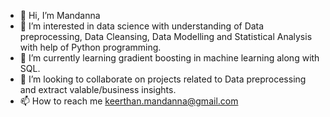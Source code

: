 - 👋 Hi, I’m Mandanna
- 👀 I’m interested in data science with understanding of Data preprocessing, Data Cleansing, Data Modelling and Statistical Analysis with help of Python programming.
- 🌱 I’m currently learning gradient boosting in machine learning along with SQL.
- 💞️ I’m looking to collaborate on projects related to Data preprocessing and extract valable/business insights.
- 📫 How to reach me keerthan.mandanna@gmail.com

<!---
Mandanna-AM/Mandanna-AM is a ✨ special ✨ repository because its `README.md` (this file) appears on your GitHub profile.
You can click the Preview link to take a look at your changes.
--->
